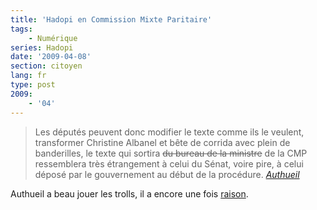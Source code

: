 ```yaml
---
title: 'Hadopi en Commission Mixte Paritaire'
tags:
    - Numérique
series: Hadopi
date: '2009-04-08'
section: citoyen
lang: fr
type: post
2009:
    - '04'
---
```


> Les députés peuvent donc modifier le texte comme ils le veulent, transformer Christine Albanel et bête de corrida avec plein de banderilles, le texte qui sortira <span style="text-decoration: line-through">du bureau de la ministre</span> de la CMP ressemblera très étrangement à celui du Sénat, voire pire, à celui déposé par le gouvernement au début de la procédure.
> <cite>[Authueil](http://www.authueil.org/?2009/03/04/1254-les-mefaits-de-l-urgence)</cite>

Authueil a beau jouer les trolls, il a encore une fois [raison](http://www.assemblee-nationale.fr/13/rapports/r1589.asp).
